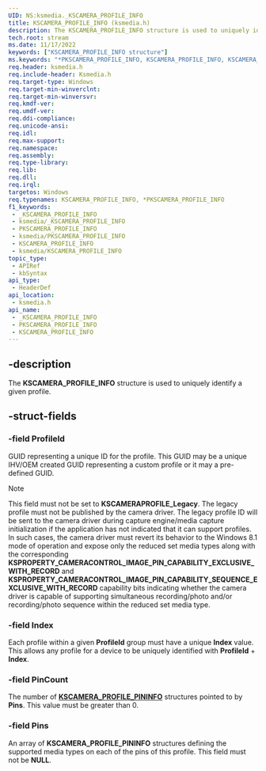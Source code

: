 ```yaml
---
UID: NS:ksmedia._KSCAMERA_PROFILE_INFO
title: KSCAMERA_PROFILE_INFO (ksmedia.h)
description: The KSCAMERA_PROFILE_INFO structure is used to uniquely identify a given profile.
tech.root: stream
ms.date: 11/17/2022
keywords: ["KSCAMERA_PROFILE_INFO structure"]
ms.keywords: "*PKSCAMERA_PROFILE_INFO, KSCAMERA_PROFILE_INFO, KSCAMERA_PROFILE_INFO structure [Streaming Media Devices], PKSCAMERA_PROFILE_INFO, PKSCAMERA_PROFILE_INFO structure pointer [Streaming Media Devices], _KSCAMERA_PROFILE_INFO, ksmedia/KSCAMERA_PROFILE_INFO, ksmedia/PKSCAMERA_PROFILE_INFO, stream.kscamera_profile_info"
req.header: ksmedia.h
req.include-header: Ksmedia.h
req.target-type: Windows
req.target-min-winverclnt: 
req.target-min-winversvr: 
req.kmdf-ver: 
req.umdf-ver: 
req.ddi-compliance: 
req.unicode-ansi: 
req.idl: 
req.max-support: 
req.namespace: 
req.assembly: 
req.type-library: 
req.lib: 
req.dll: 
req.irql: 
targetos: Windows
req.typenames: KSCAMERA_PROFILE_INFO, *PKSCAMERA_PROFILE_INFO
f1_keywords:
 - _KSCAMERA_PROFILE_INFO
 - ksmedia/_KSCAMERA_PROFILE_INFO
 - PKSCAMERA_PROFILE_INFO
 - ksmedia/PKSCAMERA_PROFILE_INFO
 - KSCAMERA_PROFILE_INFO
 - ksmedia/KSCAMERA_PROFILE_INFO
topic_type:
 - APIRef
 - kbSyntax
api_type:
 - HeaderDef
api_location:
 - ksmedia.h
api_name:
 - _KSCAMERA_PROFILE_INFO
 - PKSCAMERA_PROFILE_INFO
 - KSCAMERA_PROFILE_INFO
---
```


## -description

The **KSCAMERA_PROFILE_INFO** structure is used to uniquely identify a given profile.

## -struct-fields

### -field ProfileId

GUID representing a unique ID for the profile.  This GUID may be a unique IHV/OEM created GUID representing a custom profile or it may a pre-defined GUID.

> [!NOTE]
> This field must not be set to **KSCAMERAPROFILE_Legacy**.  The legacy profile must not be published by the camera driver.  The legacy profile ID will be sent to the camera driver during capture engine/media capture initialization if the application has not indicated that it can support profiles.  In such cases, the camera driver must revert its behavior to the Windows 8.1 mode of operation and expose only the reduced set media types along with the corresponding **KSPROPERTY_CAMERACONTROL_IMAGE_PIN_CAPABILITY_EXCLUSIVE_WITH_RECORD** and **KSPROPERTY_CAMERACONTROL_IMAGE_PIN_CAPABILITY_SEQUENCE_EXCLUSIVE_WITH_RECORD** capability bits indicating whether the camera driver is capable of supporting simultaneous recording/photo and/or recording/photo sequence within the reduced set media type.

### -field Index

Each profile within a given **ProfileId** group must have a unique **Index** value.  This allows any profile for a device to be uniquely identified with **ProfileId** + **Index**.

### -field PinCount

The number of [**KSCAMERA_PROFILE_PININFO**](/windows-hardware/drivers/ddi/ksmedia/ns-ksmedia-_kscamera_profile_pininfo) structures pointed to by **Pins**.  This value must be greater than 0.

### -field Pins

 An array of **KSCAMERA_PROFILE_PININFO** structures defining the supported media types on each of the pins of this profile. This field must not be **NULL**.

